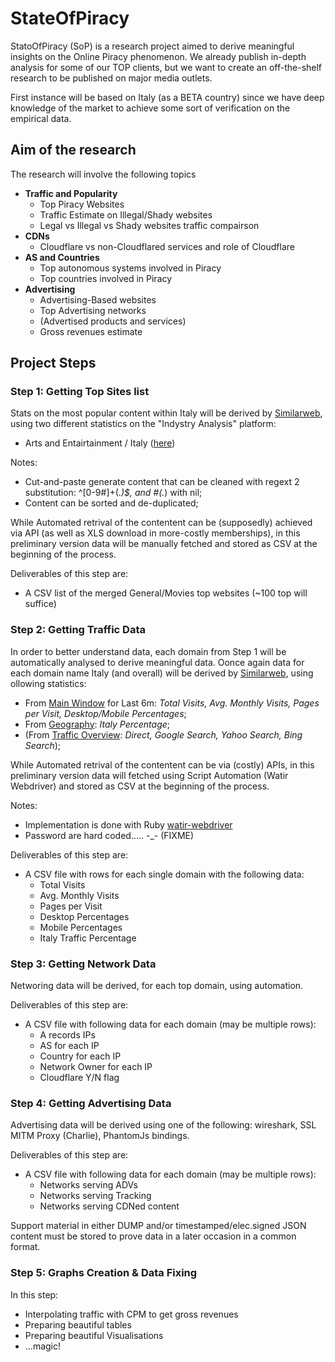 # StateOfPiracy


StatoOfPiracy (SoP) is a research project aimed to derive meaningful insights on the Online Piracy phenomenon.
We already publish in-depth analysis for some of our TOP clients, but we want to create an off-the-shelf research to be published on major media outlets.

First instance will be based on Italy (as a BETA country) since we have deep knowledge of the market to achieve some sort of verification on the empirical data.

## Aim of the research

The research will involve the following topics

* **Traffic and Popularity**
  * Top Piracy Websites
  * Traffic Estimate on Illegal/Shady websites
  * Legal vs Illegal vs Shady websites traffic compairson
* **CDNs**
  * Cloudflare vs non-Cloudflared services and role of Cloudflare
* **AS and Countries**
  * Top autonomous systems involved in Piracy
  * Top countries involved in Piracy
* **Advertising**
  * Advertising-Based websites
  * Top Advertising networks
  * (Advertised products and services)
  * Gross revenues estimate


## Project Steps

### Step 1: Getting Top Sites list

Stats on the most popular content within Italy will be derived by [Similarweb][sw], using two different statistics on the "Indystry Analysis" platform:

* Arts and Entairtainment / Italy ([here][1])

Notes:

* Cut-and-paste generate content that can be cleaned with regext 2 substitution: ^[0-9#]+(.*)$,  and #(.*) with nil;
* Content can be sorted and de-duplicated;

While Automated retrival of the contentent can be (supposedly) achieved via API (as well as XLS download in more-costly memberships), in this preliminary version data will be manually fetched and stored as CSV at the beginning of the process.  
  
Deliverables of this step are:

* A CSV list of the merged General/Movies top websites (~100 top will suffice)


### Step 2: Getting Traffic Data

In order to better understand data, each domain from Step 1 will be automatically analysed to derive meaningful data. Oonce again data for each domain name Italy (and overall) will be derived by [Similarweb][sw], using ollowing statistics:

* From [Main Window][3] for Last 6m: *Total Visits, Avg. Monthly Visits, Pages per Visit, Desktop/Mobile Percentages*;
* From [Geography][4]: *Italy Percentage*;
* (From [Traffic Overview][5]: *Direct, Google Search, Yahoo Search, Bing Search*);

While Automated retrival of the contentent can be via (costly) APIs, in this preliminary version data will fetched using Script Automation (Watir Webdriver) and stored as CSV at the beginning of the process. 

Notes:

* Implementation is done with Ruby [watir-webdriver](https://watirwebdriver.com/)
* Password are hard coded..... -_- (FIXME)

Deliverables of this step are:

* A CSV file with rows for each single domain with the following data:
  * Total Visits
  * Avg. Monthly Visits
  * Pages per Visit
  * Desktop Percentages
  * Mobile Percentages
  * Italy Traffic Percentage

### Step 3: Getting Network Data

Networing data will be derived, for each top domain, using automation.

Deliverables of this step are:

* A CSV file with following data for each domain (may be multiple rows):
  * A records IPs
  * AS for each IP
  * Country for each IP
  * Network Owner for each IP
  * Cloudflare Y/N flag

### Step 4: Getting Advertising Data

Advertising data will be derived using one of the following: wireshark, SSL MITM Proxy (Charlie), PhantomJs bindings.

Deliverables of this step are:

* A CSV file with following data for each domain (may be multiple rows):
  * Networks serving ADVs
  * Networks serving Tracking
  * Networks serving CDNed content

Support material in either DUMP and/or timestamped/elec.signed JSON content must be stored to prove data in a later occasion in a common format.

### Step 5: Graphs Creation & Data Fixing

In this step:

* Interpolating traffic with CPM to get gross revenues
* Preparing beautiful tables
* Preparing beautiful Visualisations
* ...magic!


[sw]: http://www.similarweb.com
[1]: https://pro.similarweb.com/#/industry/topsites/Arts_and_Entertainment/380/1m
[2]: https://pro.similarweb.com/#/industry/topsites/Arts_and_Entertainment~Movies/380/1m
[3]: https://pro.similarweb.com/#/website/audience-overview/altadefinizione.it/*/999/6m?webSource=Total
[4]: https://pro.similarweb.com/#/website/audience-geography/altadefinizione.it/*/999/6m
[5]: https://pro.similarweb.com/#/website/traffic-overview/altadefinizione.it/*/999/6m